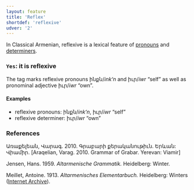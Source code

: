 ```yaml
---
layout: feature
title: 'Reflex'
shortdef: 'reflexive'
udver: '2'
---
```


In Classical Armenian, reflexive is a lexical feature of [pronouns](xcl-pos/PRON) and
[determiners](xcl-pos/DET).

### <a name="Yes">`Yes`</a>: it is reflexive

The tag marks reflexive pronouns ինքն/_inkʻn_ and իւր/_iwr_ “self” as well as pronominal adjective իւր/_iwr_ “own”.

#### Examples

* reflexive pronouns: ինքն/_inkʻn_, իւր/_iwr_ “self”
* reflexive determiner: իւր/_iwr_ “own”

### References

Առաքելեան, Վարագ. 2010. Գրաբարի քերականութիւն. Երևան: Վիամիր․ [Araqelian, Varag. 2010. Grammar of Grabar. Yerevan: Viamir]

Jensen, Hans. 1959. _Altarmenische Grammatik._ Heidelberg: Winter.

Meillet, Antoine. 1913. _Altarmenisches Elementarbuch._ Heidelberg: Winters (<a href="https://archive.org/details/altarmenischesel00meil/page/n5/mode/2up" target="_blank">Internet Archive</a>).
